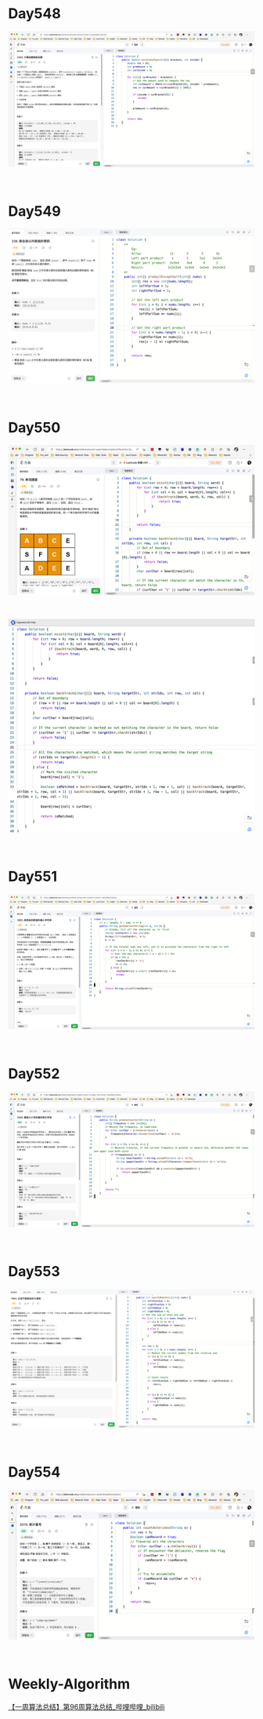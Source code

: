 # Day548

![day548](assets/day548.png)

&nbsp;

# Day549

![day549](assets/day549.png)

&nbsp;

# Day550

![day550-01](assets/day550-01.png)

&nbsp;

![day550-02](assets/day550-02.jpeg)

&nbsp;

# Day551

![day551](assets/day551.png)

&nbsp;

# Day552

![day552](assets/day552.png)

&nbsp;

# Day553

![day553](assets/day553.png)

&nbsp;

# Day554

![day554](assets/day554.png)

&nbsp;

# Weekly-Algorithm

[【一周算法总结】第96周算法总结_哔哩哔哩_bilibili](https://www.bilibili.com/video/BV1384y1L75x/?spm_id_from=333.1007.top_right_bar_window_dynamic.content.click&vd_source=0e2e4fb78a4d00f87c3860e1ba2bc5b7)



